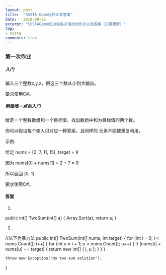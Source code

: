 ```yaml
---
layout: post
title:  "SSSTA-Game组作业及答案"
date:   2018-09-26
excerpt: "SSSTAGame组18级各次活动的作业以及答案（长期更新）"
tag:
- sssta
comments: true
---
```


### 第一次作业

##### 入门

输入三个整数x,y,z，把这三个数从小到大输出。

要求使用C#。

##### 稍微难一点的入门

给定一个整数数组和一个目标值，找出数组中和为目标值的两个数。

你可以假设每个输入只对应一种答案，且同样的   元素不能被重复利用。

示例:

给定 nums = [2, 7, 11, 15], target = 9

因为 nums[0] + nums[1] = 2 + 7 = 9

所以返回 [0, 1]

要求使用C#。

#### 答案

1.
public int[] TwoSum(int[] a)
        {
            Array.Sort(a);
            return a;
        }

2.
//以下为暴力法
public int[] TwoSum(int[] nums, int target)
{
    for (int i = 0; i < nums.Count(); i++)
    {
        for (int u = i + 1; u < nums.Count(); u++)
        {
            if (nums[i] + nums[u] == target)
            {
                return new int[] { i, u };
            }
        }
    }

    throw new Exception("No two sum solution");
}
